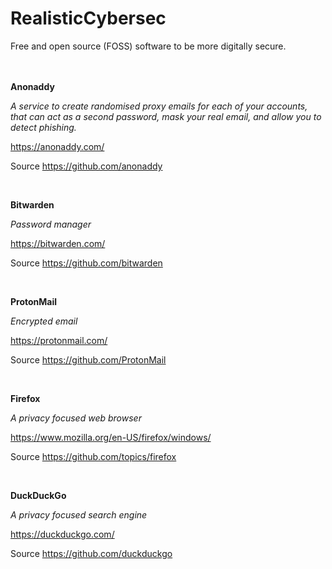 # RealisticCybersec

Free and open source (FOSS) software to be more digitally secure.
<br >
<br >
<br >

**Anonaddy**

*A service to create randomised proxy emails for each of your accounts, that can act as a second password, mask your real email, and allow you to detect phishing.*

https://anonaddy.com/

Source https://github.com/anonaddy

<br >

**Bitwarden**

*Password manager*

https://bitwarden.com/

Source https://github.com/bitwarden

<br >

**ProtonMail**

*Encrypted email*

https://protonmail.com/

Source https://github.com/ProtonMail

<br >

**Firefox**

*A privacy focused web browser*

https://www.mozilla.org/en-US/firefox/windows/

Source https://github.com/topics/firefox

<br >

**DuckDuckGo**

*A privacy focused search engine*

https://duckduckgo.com/

Source https://github.com/duckduckgo

<br >
